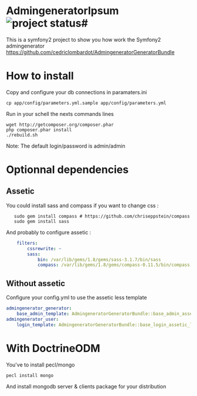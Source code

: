 # AdmingeneratorIpsum ![project status](http://stillmaintained.com/cedriclombardot/AdmingeneratorIpsum.png)#

This is a symfony2 project to show you how work the Symfony2 admingenerator
https://github.com/cedriclombardot/AdmingeneratorGeneratorBundle

# How to install

Copy and configure your db connections in paramaters.ini

```
cp app/config/parameters.yml.sample app/config/parameters.yml
```

Run in your schell the nexts commands lines

```
wget http://getcomposer.org/composer.phar
php composer.phar install
./rebuild.sh
```

Note:  The default login/password is admin/admin

# Optionnal dependencies

##  Assetic

You could install sass and compass if you want to change css :

```shell
   sudo gem install compass # https://github.com/chriseppstein/compass
   sudo gem install sass
```

And probably to configure assetic :

```yaml
    filters:
        cssrewrite: ~
        sass:
            bin: /var/lib/gems/1.8/gems/sass-3.1.7/bin/sass
            compass: /var/lib/gems/1.8/gems/compass-0.11.5/bin/compass
```

##  Without assetic

Configure your config.yml to use the assetic less template

``` yaml
admingenerator_generator:
    base_admin_template: AdmingeneratorGeneratorBundle::base_admin_assetic_less.html.twig
admingenerator_user:
    login_template: AdmingeneratorGeneratorBundle::base_login_assetic_less.html.twig
```

# With DoctrineODM

You've to install pecl/mongo

```
pecl install mongo
```

And install mongodb server & clients package for your distribution


